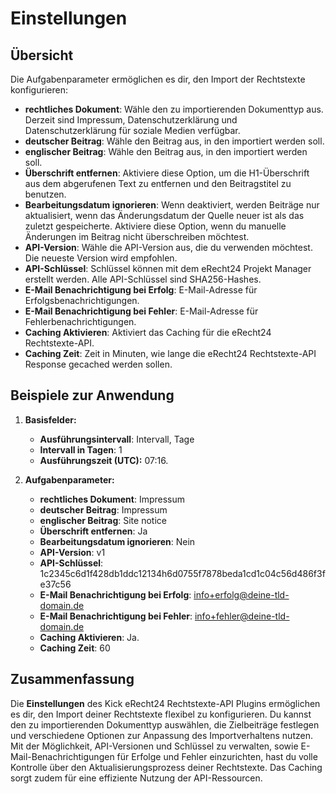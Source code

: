 # Einstellungen



## Übersicht
Die Aufgabenparameter ermöglichen es dir, den Import der Rechtstexte konfigurieren:
- **rechtliches Dokument**: Wähle den zu importierenden Dokumenttyp aus. Derzeit sind Impressum, Datenschutzerklärung und Datenschutzerklärung für soziale Medien verfügbar.
- **deutscher Beitrag**: Wähle den Beitrag aus, in den importiert werden soll.
- **englischer Beitrag**: Wähle den Beitrag aus, in den importiert werden soll.
- **Überschrift entfernen**: Aktiviere diese Option, um die H1-Überschrift aus dem abgerufenen Text zu entfernen und den Beitragstitel zu benutzen.
- **Bearbeitungsdatum ignorieren**: Wenn deaktiviert, werden Beiträge nur aktualisiert, wenn das Änderungsdatum der Quelle neuer ist als das zuletzt gespeicherte. Aktiviere diese Option, wenn du manuelle Änderungen im Beitrag nicht überschreiben möchtest.
- **API-Version**: Wähle die API-Version aus, die du verwenden möchtest. Die neueste Version wird empfohlen.
- **API-Schlüssel**: Schlüssel können mit dem eRecht24 Projekt Manager erstellt werden. Alle API-Schlüssel sind SHA256-Hashes.
- **E-Mail Benachrichtigung bei Erfolg**: E-Mail-Adresse für Erfolgsbenachrichtigungen.
- **E-Mail Benachrichtigung bei Fehler**: E-Mail-Adresse für Fehlerbenachrichtigungen.
- **Caching Aktivieren**: Aktiviert das Caching für die eRecht24 Rechtstexte-API.
- **Caching Zeit**: Zeit in Minuten, wie lange die eRecht24 Rechtstexte-API Response gecached werden sollen.


## Beispiele zur Anwendung
1. **Basisfelder:**
    - **Ausführungsintervall**: Intervall, Tage
    - **Intervall in Tagen**: 1
    - **Ausführungszeit (UTC):** 07:16.

2. **Aufgabenparameter:**
    - **rechtliches Dokument**: Impressum
    - **deutscher Beitrag**: Impressum
    - **englischer Beitrag**: Site notice
    - **Überschrift entfernen**: Ja
    - **Bearbeitungsdatum ignorieren**: Nein
    - **API-Version**: v1
    - **API-Schlüssel**: 1c2345c6d1f428db1ddc12134h6d0755f7878beda1cd1c04c56d486f3fe37c56
    - **E-Mail Benachrichtigung bei Erfolg**: info+erfolg@deine-tld-domain.de
    - **E-Mail Benachrichtigung bei Fehler**: info+fehler@deine-tld-domain.de
    - **Caching Aktivieren**: Ja.
    - **Caching Zeit**: 60

## Zusammenfassung
Die **Einstellungen** des Kick eRecht24 Rechtstexte-API Plugins ermöglichen es dir, den Import deiner Rechtstexte flexibel zu konfigurieren. Du kannst den zu importierenden Dokumenttyp auswählen, die Zielbeiträge festlegen und verschiedene Optionen zur Anpassung des Importverhaltens nutzen. Mit der Möglichkeit, API-Versionen und Schlüssel zu verwalten, sowie E-Mail-Benachrichtigungen für Erfolge und Fehler einzurichten, hast du volle Kontrolle über den Aktualisierungsprozess deiner Rechtstexte. Das Caching sorgt zudem für eine effiziente Nutzung der API-Ressourcen.
